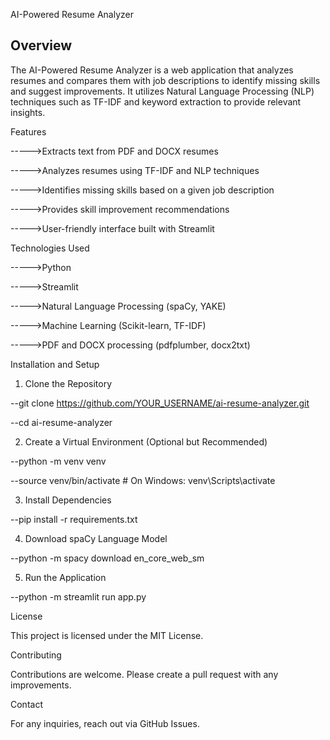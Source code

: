 AI-Powered Resume Analyzer

## Overview

The AI-Powered Resume Analyzer is a web application that analyzes resumes and compares them with job descriptions to identify missing skills and suggest improvements. It utilizes Natural Language Processing (NLP) techniques such as TF-IDF and keyword extraction to provide relevant insights.

Features

----->Extracts text from PDF and DOCX resumes

----->Analyzes resumes using TF-IDF and NLP techniques

----->Identifies missing skills based on a given job description

----->Provides skill improvement recommendations

----->User-friendly interface built with Streamlit

Technologies Used

----->Python

----->Streamlit

----->Natural Language Processing (spaCy, YAKE)

----->Machine Learning (Scikit-learn, TF-IDF)

----->PDF and DOCX processing (pdfplumber, docx2txt)

Installation and Setup

1. Clone the Repository
   
--git clone https://github.com/YOUR_USERNAME/ai-resume-analyzer.git

--cd ai-resume-analyzer

2. Create a Virtual Environment (Optional but Recommended)

--python -m venv venv

--source venv/bin/activate   # On Windows: venv\Scripts\activate

3. Install Dependencies

--pip install -r requirements.txt

4. Download spaCy Language Model

--python -m spacy download en_core_web_sm

5. Run the Application

--python -m streamlit run app.py

License

This project is licensed under the MIT License.

Contributing

Contributions are welcome. Please create a pull request with any improvements.

Contact

For any inquiries, reach out via GitHub Issues.
